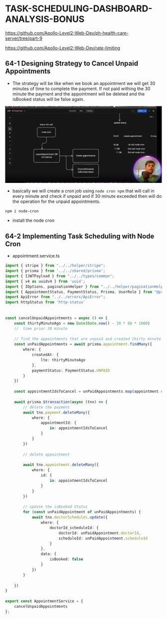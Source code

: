 # TASK-SCHEDULING-DASHBOARD-ANALYSIS-BONUS

https://github.com/Apollo-Level2-Web-Dev/ph-health-care-server/tree/part-9

https://github.com/Apollo-Level2-Web-Dev/rate-limiting


## 64-1 Designing Strategy to Cancel Unpaid Appointments

- The strategy will be like when we book an appointment we will get 30 minutes of time to complete the payment. If not paid withing the 30 minute the payment and the appointment will be deleted and the isBooked status will be false again. 

![alt text](image-23.png)

- basically we will create a cron job  using `node cron npm` that will call in every minute and check if unpaid and if 30 minute exceeded then will do the operation for the unpaid appointments. 

```
npm i node-cron
```
- install the node cron

## 64-2 Implementing Task Scheduling with Node Cron

- appointment.service.ts 

```ts 
import { stripe } from "../../helper/stripe";
import { prisma } from '../../shared/prisma';
import { IJWTPayload } from "../../types/common";
import { v4 as uuidv4 } from 'uuid';
import { IOptions, paginationHelper } from "../../helper/paginationHelper";
import { AppointmentStatus, PaymentStatus, Prisma, UserRole } from "@prisma/client";
import ApiError from "../../errors/ApiError";
import httpStatus from 'http-status'


const cancelUnpaidAppointments = async () => {
    const thirtyMinuteAgo = new Date(Date.now() - 30 * 60 * 1000)
    //  time prior 30 minute 

    // find the appointments that are unpaid and created thirty minute before
    const unPaidAppointments = await prisma.appointment.findMany({
        where: {
            createdAt: {
                lte: thirtyMinuteAgo
            },
            paymentStatus: PaymentStatus.UNPAID
        }
    })

    const appointmentIdsToCancel = unPaidAppointments.map(appointment => appointment.id);

    await prisma.$transaction(async (tnx) => {
        // delete the payment
        await tnx.payment.deleteMany({
            where: {
                appointmentId: {
                    in: appointmentIdsToCancel
                }
            }
        })

        // delete appointment 

        await tnx.appointment.deleteMany({
            where: {
                id: {
                    in: appointmentIdsToCancel
                }
            }
        })

        // update the isBooked Status 
        for (const unPaidAppointment of unPaidAppointments) {
            await tnx.doctorSchedules.update({
                where: {
                    doctorId_scheduleId: {
                        doctorId: unPaidAppointment.doctorId,
                        scheduleId: unPaidAppointment.scheduleId
                    }
                },
                data: {
                    isBooked: false
                }
            })
        }

    })
}

export const AppointmentService = {
    cancelUnpaidAppointments
};
```